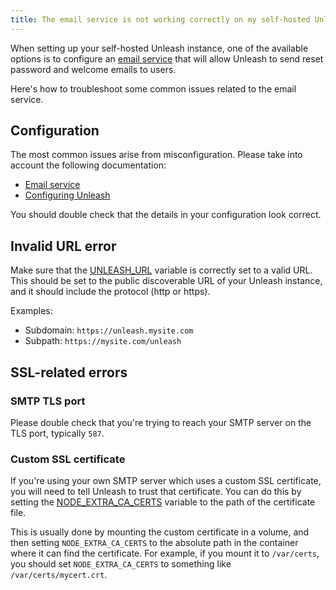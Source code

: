 ```yaml
---
title: The email service is not working correctly on my self-hosted Unleash instance
---
```


When setting up your self-hosted Unleash instance, one of the available options is to configure an [email service](https://docs.getunleash.io/using-unleash/deploy/email-service) that will allow Unleash to send reset password and welcome emails to users.

Here's how to troubleshoot some common issues related to the email service.

## Configuration

The most common issues arise from misconfiguration. Please take into account the following documentation:
- [Email service](https://docs.getunleash.io/using-unleash/deploy/email-service)
- [Configuring Unleash](https://docs.getunleash.io/using-unleash/deploy/configuring-unleash)

You should double check that the details in your configuration look correct.

## Invalid URL error

Make sure that the [UNLEASH_URL](https://docs.getunleash.io/using-unleash/deploy/configuring-unleash#unleash-url) variable is correctly set to a valid URL. This should be set to the public discoverable URL of your Unleash instance, and it should include the protocol (http or https).

Examples:
- Subdomain: `https://unleash.mysite.com`
- Subpath: `https://mysite.com/unleash`

## SSL-related errors

### SMTP TLS port

Please double check that you're trying to reach your SMTP server on the TLS port, typically `587`.

### Custom SSL certificate

If you're using your own SMTP server which uses a custom SSL certificate, you will need to tell Unleash to trust that certificate. You can do this by setting the [NODE_EXTRA_CA_CERTS](https://docs.getunleash.io/using-unleash/deploy/configuring-unleash#node-extra-ca-certs) variable to the path of the certificate file.

This is usually done by mounting the custom certificate in a volume, and then setting `NODE_EXTRA_CA_CERTS` to the absolute path in the container where it can find the certificate. For example, if you mount it to `/var/certs`, you should set `NODE_EXTRA_CA_CERTS` to something like `/var/certs/mycert.crt`.
